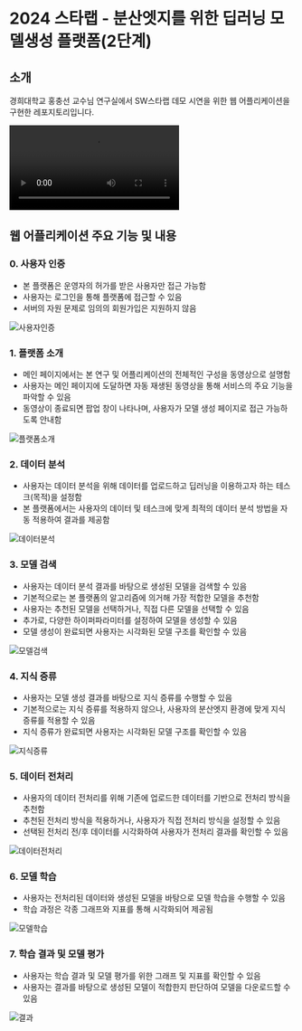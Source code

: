 # 2024 스타랩 - 분산엣지를 위한 딥러닝 모델생성 플랫폼(2단계)

## 소개

경희대학교 홍충선 교수님 연구실에서 SW스타랩 데모 시연을 위한 웹 어플리케이션을 구현한 레포지토리입니다.

![소개](/overall.webm)

## 웹 어플리케이션 주요 기능 및 내용

### 0. 사용자 인증

- 본 플랫폼은 운영자의 허가를 받은 사용자만 접근 가능함
- 사용자는 로그인을 통해 플랫폼에 접근할 수 있음
- 서버의 자원 문제로 임의의 회원가입은 지원하지 않음

![사용자인증](/00_authentication.png)

### 1. 플랫폼 소개

- 메인 페이지에서는 본 연구 및 어플리케이션의 전체적인 구성을 동영상으로 설명함
- 사용자는 메인 페이지에 도달하면 자동 재생된 동영상을 통해 서비스의 주요 기능을 파악할 수 있음
- 동영상이 종료되면 팝업 창이 나타나며, 사용자가 모델 생성 페이지로 접근 가능하도록 안내함

![플랫폼소개](/01_overview.png)

### 2. 데이터 분석

- 사용자는 데이터 분석을 위해 데이터를 업로드하고 딥러닝을 이용하고자 하는 테스크(목적)을 설정함
- 본 플랫폼에서는 사용자의 데이터 및 테스크에 맞게 최적의 데이터 분석 방법을 자동 적용하여 결과를 제공함

![데이터분석](/02_dataanalysis.png)

### 3. 모델 검색

- 사용자는 데이터 분석 결과를 바탕으로 생성된 모델을 검색할 수 있음
- 기본적으로는 본 플랫폼의 알고리즘에 의거해 가장 적합한 모델을 추천함
- 사용자는 추천된 모델을 선택하거나, 직접 다른 모델을 선택할 수 있음
- 추가로, 다양한 하이퍼파라미터를 설정하여 모델을 생성할 수 있음
- 모델 생성이 완료되면 사용자는 시각화된 모델 구조를 확인할 수 있음

![모델검색](/03_modelsearch.png)

### 4. 지식 증류

- 사용자는 모델 생성 결과를 바탕으로 지식 증류를 수행할 수 있음
- 기본적으로는 지식 증류를 적용하지 않으나, 사용자의 분산엣지 환경에 맞게 지식 증류를 적용할 수 있음
- 지식 증류가 완료되면 사용자는 시각화된 모델 구조를 확인할 수 있음

![지식증류](/04_knowledgedistillation.png)

### 5. 데이터 전처리

- 사용자의 데이터 전처리를 위해 기존에 업로드한 데이터를 기반으로 전처리 방식을 추천함
- 추천된 전처리 방식을 적용하거나, 사용자가 직접 전처리 방식을 설정할 수 있음
- 선택된 전처리 전/후 데이터를 시각화하여 사용자가 전처리 결과를 확인할 수 있음

![데이터전처리](/05_preprocessing.png)

### 6. 모델 학습

- 사용자는 전처리된 데이터와 생성된 모델을 바탕으로 모델 학습을 수행할 수 있음
- 학습 과정은 각종 그래프와 지표를 통해 시각화되어 제공됨

![모델학습](/06_training.png)

### 7. 학습 결과 및 모델 평가

- 사용자는 학습 결과 및 모델 평가를 위한 그래프 및 지표를 확인할 수 있음
- 사용자는 결과를 바탕으로 생성된 모델이 적합한지 판단하여 모델을 다운로드할 수 있음

![결과](/07_result.png)
